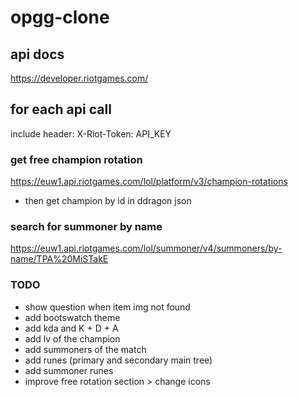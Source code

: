 # opgg-clone

## api docs 
https://developer.riotgames.com/

## for each api call
include header: X-Riot-Token: API_KEY

### get free champion rotation
https://euw1.api.riotgames.com/lol/platform/v3/champion-rotations 
- then get champion by id in ddragon json

### search for summoner by name 
https://euw1.api.riotgames.com/lol/summoner/v4/summoners/by-name/TPA%20MiSTakE

### TODO

- show question when item img not found
- add bootswatch theme 
- add kda and K + D + A
- add lv of the champion
- add summoners of the match
- add runes (primary and secondary main tree)
- add summoner runes 
- improve free rotation section > change icons